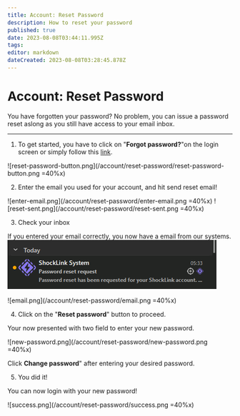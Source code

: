 ```yaml
---
title: Account: Reset Password
description: How to reset your password
published: true
date: 2023-08-08T03:44:11.995Z
tags: 
editor: markdown
dateCreated: 2023-08-08T03:28:45.878Z
---
```


# Account: Reset Password
You have forgotten your password? No problem, you can issue a password reset aslong as you still have access to your email inbox.

---

1. To get started, you have to click on "**Forgot password?**"on the login screen or simply follow this [link](https://shocklink.net/#/account/password/reset).

![reset-password-button.png](/account/reset-password/reset-password-button.png =40%x)

2. Enter the email you used for your account, and hit send reset email!

![enter-email.png](/account/reset-password/enter-email.png =40%x) ![reset-sent.png](/account/reset-password/reset-sent.png =40%x)

3. Check your inbox

If you entered your email correctly, you now have a email from our systems.
![email-inbox.png](/account/reset-password/email-inbox.png)

![email.png](/account/reset-password/email.png =40%x)

4. Click on the "**Reset password**" button to proceed.

Your now presented with two field to enter your new password.

![new-password.png](/account/reset-password/new-password.png =40%x)

Click **Change password**" after entering your desired password.

5. You did it!

You can now login with your new password!

![success.png](/account/reset-password/success.png =40%x)